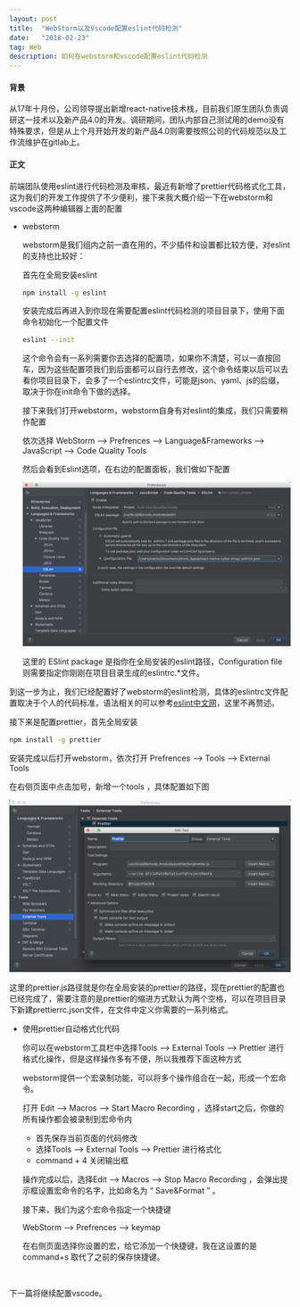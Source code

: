 ```yaml
---
layout: post
title:  "WebStorm以及Vscode配置eslint代码检测"
date:   "2018-02-23"
tag: Web
description: 如何在webstorm和vscode配置eslint代码检测
---
```




#### 背景

从17年十月份，公司领导提出新增react-native技术栈，目前我们原生团队负责调研这一技术以及新产品4.0的开发。调研期间，团队内部自己测试用的demo没有特殊要求，但是从上个月开始开发的新产品4.0则需要按照公司的代码规范以及工作流维护在gitlab上。

#### 正文

前端团队使用eslint进行代码检测及审核，最近有新增了prettier代码格式化工具，这为我们的开发工作提供了不少便利，接下来我大概介绍一下在webstorm和vscode这两种编辑器上面的配置

- webstorm

  webstorm是我们组内之前一直在用的，不少插件和设置都比较方便，对eslint的支持也比较好：

  首先在全局安装eslint

  ```bash
  npm install -g eslint
  ```

  安装完成后再进入到你现在需要配置eslint代码检测的项目目录下，使用下面命令初始化一个配置文件

  ```bash
  eslint --init
  ```

  这个命令会有一系列需要你去选择的配置项，如果你不清楚，可以一直按回车，因为这些配置项我们到后面都可以自行去修改，这个命令结束以后可以去看你项目目录下，会多了一个eslintrc文件，可能是json、yaml、js的后缀，取决于你在init命令下做的选择。

  接下来我们打开webstorm，webstorm自身有对eslint的集成，我们只需要稍作配置

  依次选择 WebStorm —> Prefrences —> Language&Frameworks —> JavaScript —> Code Quality Tools

  然后会看到Eslint选项，在右边的配置面板，我们做如下配置

  ![](../assets/images/webstorm-1.png)


  这里的 ESlint package 是指你在全局安装的eslint路径，Configuration file 则需要指定你刚刚在项目目录生成的eslintrc.*文件。

到这一步为止，我们已经配置好了webstorm的eslint检测，具体的eslintrc文件配置取决于个人的代码标准，语法相关的可以参考[eslint中文网](http://eslint.cn/)，这里不再赘述。

接下来是配置prettier，首先全局安装

```bash
npm install -g prettier
```

安装完成以后打开webstorm，依次打开  Prefrences —> Tools —> External Tools 

在右侧页面中点击加号，新增一个tools ，具体配置如下图

![](../assets/images/webstorm-2.png)

这里的prettier.js路径就是你在全局安装的prettier的路径，现在prettier的配置也已经完成了，需要注意的是prettier的缩进方式默认为两个空格，可以在项目目录下新建prettierrc.json文件，在文件中定义你需要的一系列格式。

- 使用prettier自动格式化代码

  你可以在webstorm工具栏中选择Tools —> External Tools —> Prettier 进行格式化操作，但是这样操作多有不便，所以我推荐下面这种方式

  webstorm提供一个宏录制功能，可以将多个操作组合在一起，形成一个宏命令。

  打开 Edit —> Macros —> Start Macro Recording ，选择start之后，你做的所有操作都会被录制到宏命令内

  - 首先保存当前页面的代码修改
  - 选择Tools —> External Tools —> Prettier 进行格式化
  - command + 4 关闭输出框

  操作完成以后，选择Edit —> Macros —> Stop Macro Recording ，会弹出提示框设置宏命令的名字，比如命名为 “ Save&Format ” 。

  接下来，我们为这个宏命令指定一个快捷键

   WebStorm —> Prefrences —> keymap

  在右侧页面选择你设置的宏，给它添加一个快捷键，我在这设置的是command+s 取代了之前的保存快捷键。

  ​

下一篇将继续配置vscode。
